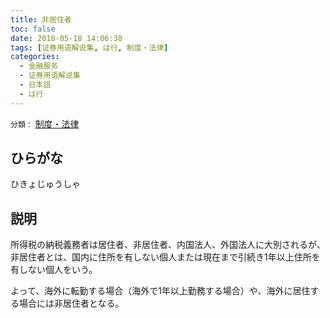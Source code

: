 ```yaml
---
title: 非居住者
toc: false
date: 2018-05-18 14:06:38
tags: [证券用语解说集, は行, 制度・法律]
categories:
  - 金融服务
  - 证券用语解说集
  - 日本語
  - は行
---
```


`分類：` [制度・法律](/tags/制度・法律/)

## ひらがな

ひきょじゅうしゃ

## 説明

所得税の納税義務者は居住者、非居住者、内国法人、外国法人に大別されるが、非居住者とは、国内に住所を有しない個人または現在まで引続き1年以上住所を有しない個人をいう。

よって、海外に転勤する場合（海外で1年以上勤務する場合）や、海外に居住する場合には非居住者となる。

